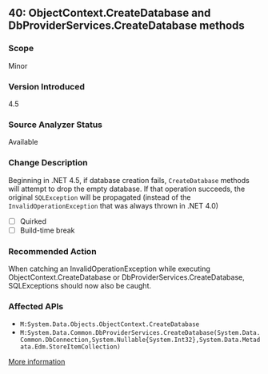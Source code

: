 ## 40: ObjectContext.CreateDatabase and DbProviderServices.CreateDatabase methods

### Scope
Minor

### Version Introduced
4.5

### Source Analyzer Status
Available

### Change Description
Beginning in .NET 4.5, if database creation fails, `CreateDatabase` methods will attempt to drop the empty database. If that operation succeeds, the original `SQLException` will be propagated (instead of the `InvalidOperationException` that was always thrown in .NET 4.0)

- [ ] Quirked
- [ ] Build-time break

### Recommended Action
When catching an InvalidOperationException while executing ObjectContext.CreateDatabase or DbProviderServices.CreateDatabase, SQLExceptions should now also be caught.

### Affected APIs
* `M:System.Data.Objects.ObjectContext.CreateDatabase`
* `M:System.Data.Common.DbProviderServices.CreateDatabase(System.Data.Common.DbConnection,System.Nullable{System.Int32},System.Data.Metadata.Edm.StoreItemCollection)`

[More information](https://msdn.microsoft.com/en-us/library/hh367887(v=vs.110).aspx#sql)
